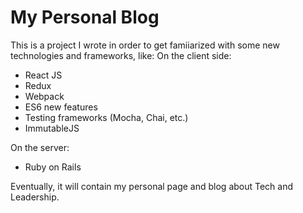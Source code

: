 # My Personal Blog

This is a project I wrote in order to get famiiarized with some new technologies and frameworks, like:
On the client side:
- React JS
- Redux
- Webpack
- ES6 new features
- Testing frameworks (Mocha, Chai, etc.)
- ImmutableJS

On the server:
- Ruby on Rails

Eventually, it will contain my personal page and blog about Tech and Leadership.
